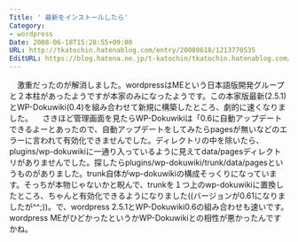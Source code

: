 ```yaml
---
Title: ' 最新をインストールしたら'
Category:
- wordpress
Date: 2008-06-18T15:28:55+09:00
URL: http://tkatochin.hatenablog.com/entry/20080618/1213770535
EditURL: https://blog.hatena.ne.jp/t-katochin/tkatochin.hatenablog.com/atom/entry/6653586347154754698
---
```


　激重だったのが解消しました。wordpressはMEという日本語版開発グループと２本柱があったようですが本家のみになったようです。この本家版最新(2.5.1)とWP-Dokuwiki(0.4)を組み合わせて新規に構築したところ、劇的に速くなりました。
　さきほど管理画面を見たらWP-Dokuwikiは「0.6に自動アップデートできるよーとあったので、自動アップデートをしてみたらpagesが無いなどのエラーに言われて有効化できませんでした。ディレクトリの中を除いたら、plugins/wp-dokuwikiに一通り入っているように見えてdata/pagesディレクトリがありませんでした。探したらplugins/wp-dokuwiki/trunk/data/pagesというものがありました。trunk自体がwp-dokuwikiの構成そっくりになっています。そっちが本物じゃないかと睨んで、trunkを１つ上のwp-dokuwikiに置換したところ、ちゃんと有効化できるようになりました((バージョンが0.61になりましたが^^;))。で、wordpress 2.5.1とWP-Dokuwiki0.6の組み合わせも速いです。wordpress MEがひどかったというかWP-Dokuwikiとの相性が悪かったんですかね。
